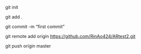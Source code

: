 git init

git add .

git commit -m “first commit”

git remote add origin https://github.com/RinAo424/ARtest2.git

git push origin master
